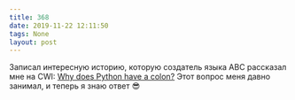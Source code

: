 ```yaml
---
title: 368
date: 2019-11-22 12:11:50
tags: None
layout: post
---
```


Записал интересную историю, которую создатель языка ABC рассказал мне на CWI: [Why does Python have a colon?](https://articles.life4web.ru/python/colon/) Этот вопрос меня давно занимал, и теперь я знаю ответ 😎
